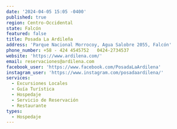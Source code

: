 ```yaml
---
date: '2024-04-05 15:05 -0400'
published: true
region: Centro-Occidental
state: Falcón
featured: false
title: Posada La Ardileña
address: 'Parque Nacional Morrocoy, Agua Salobre 2055, Falcón'
phone_number: +58 - 424 4545752   0424-2734537
website: 'https://www.ardilena.com/'
email: reservaciones@ardilena.com
facebook_user: 'https://www.facebook.com/PosadaLaArdilena'
instagram_user: 'https://www.instagram.com/posadaardilena/'
services:
  - Excursiones Locales
  - Guía Turística
  - Hospedaje
  - Servicio de Reservación
  - Restaurante
types:
  - Hospedaje
---
```


